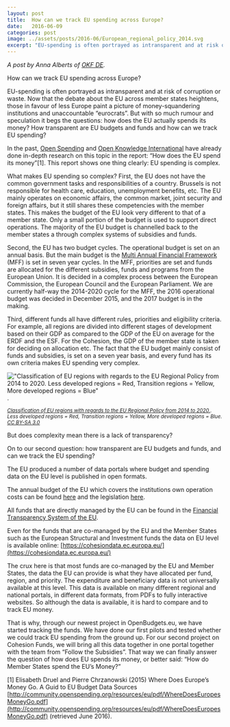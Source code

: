 ```yaml
---
layout: post
title:  How can we track EU spending across Europe?
date:   2016-06-09
categories: post
image: ../assets/posts/2016-06/European_regional_policy_2014.svg
excerpt: "EU-spending is often portrayed as intransparent and at risk of corruption or waste. Now that the debate about the EU across member states heightens, those in favour of less Europe paint a picture of money-squandering institutions and unaccountable “eurocrats”. But with so much rumour and speculation it begs the questions: how does the EU actually spends its money? How transparent are EU budgets and funds and can how we track EU spending?"
---
```


_A post by Anna Alberts of [OKF DE](http://www.okfn.de/en/)._

How can we track EU spending across Europe?
 
EU-spending is often portrayed as intransparent and at risk of corruption or waste. Now that the debate about the EU across member states heightens, those in favour of less Europe paint a picture of money-squandering institutions and unaccountable “eurocrats”. But with so much rumour and speculation it begs the questions: how does the EU actually spends its money? How transparent are EU budgets and funds and how can we track EU spending?
 
In the past, [Open Spending](https://openspending.org) and [Open Knowledge International](http://okfn.org) have already done in-depth research on this topic in the report: “How does the EU spend its money”[1]. This report shows one thing clearly: EU spending is complex.
 
What makes EU spending so complex? First, the EU does not have the common government tasks and responsibilities of a country. Brussels is not responsible for health care, education, unemployment benefits, etc. The EU mainly operates on economic affairs, the common market, joint security and foreign affairs, but it still shares these competencies with the member states. This makes the budget of the EU look very different to that of a member state. Only a small portion of the budget is used to support direct operations. The majority of the EU budget is channelled back to the member states a through complex systems of subsidies and funds.
 
Second, the EU has two budget cycles. The operational budget is set on an annual basis. But the main budget is the [Multi Annual Financial Framework](http://ec.europa.eu/budget/mff/index_en.cfm) (MFF) is set in seven year cycles. In the MFF, priorities are set and funds are allocated for the different subsidies, funds and programs from the European Union. It is decided in a complex process between the European Commission, the European Council and the European Parliament. We are currently half-way the 2014-2020 cycle for the MFF, the 2016 operational budget was decided in December 2015, and the 2017 budget is in the making.
 
Third, different funds all have different rules, priorities and eligibility criteria. For example, all regions are divided into different stages of development based on their GDP as compared to the GDP of the EU on average for the ERDF and the ESF. For the Cohesion, the GDP of the member state is taken for deciding on allocation etc. The fact that the EU budget mainly consist of funds and subsidies, is set on a seven year basis, and every fund has its own criteria makes EU spending very complex.

!["Classification of EU regions with regards to the EU Regional Policy from 2014 to 2020. Less developed regions = Red, Transition regions = Yellow, More developed regions = Blue"]({{site.baseurl}}/assets/posts/2016-06/European_regional_policy_2014.svg).

<small>_[Classification of EU regions with regards to the EU Regional Policy from 2014 to 2020.](https://en.wikipedia.org/wiki/File:European_regional_policy_2014.svg#/media/File:European_regional_policy_2014.svg). Less developed regions = Red, Transition regions = Yellow, More developed regions = Blue. [CC BY-SA 3.0](http://creativecommons.org/licenses/by-sa/3.0/)_</small>

 
But does complexity mean there is a lack of transparency?
 
On to our second question: how transparent are EU budgets and funds, and can we track the EU spending?
 
The EU produced a number of data portals where budget and spending data on the EU level is published in open formats. 
 
The annual budget of the EU which covers the institutions own operation costs can be found [here](http://data.europa.eu/euodp/en/data/dataset/Final_Budget_2015) and the legislation [here](http://eur-lex.europa.eu/budget/www/index-en.htm).

All funds that are directly managed by the EU can be found in the [Financial Transparency System of the EU](http://ec.europa.eu/budget/fts/index_en.htm
). 

Even for the funds that are co-managed by the EU and the Member States such as the European Structural and Investment funds the data on EU level is available online: [https://cohesiondata.ec.europa.eu/](https://cohesiondata.ec.europa.eu/)
 
The crux here is that most funds are co-managed by the EU and Member States, the data the EU can provide is what they have allocated per fund, region, and priority. The expenditure and beneficiary data is not universally available at this level. This data is available on many different regional and national portals, in different data formats, from PDFs to fully interactive websites. So although the data is available, it is hard to compare and to track EU money. 

That is why, through our newest project in OpenBudgets.eu, we have started tracking the funds. We have done our first pilots and tested whether we could track EU spending from the ground up. For our second project on Cohesion Funds,  we will bring all this data together in one portal together with the team from “Follow the Subsidies”.  That way we can finally answer the question of how does EU spends its money, or better said: “How do Member States spend the EU’s Money?”
 

[1] Elisabeth Druel and Pierre Chrzanowski (2015) Where Does Europe’s Money Go. A Guid to EU Budget Data Sources [http://community.openspending.org/resources/eu/pdf/WhereDoesEuropesMoneyGo.pdf](http://community.openspending.org/resources/eu/pdf/WhereDoesEuropesMoneyGo.pdf) (retrieved June 2016).
 

